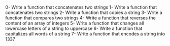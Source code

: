 0- Write a function that concatenates two strings
1- Write a function that concatenates two strings
2- Write a function that copies a string
3- Write a function that compares two strings
4- Write a function that reverses the content of an array of integers
5- Write a function that changes all lowercase letters of a string to uppercase
6- Write a function that capitalizes all words of a string
7- Write a function that encodes a string into 1337
